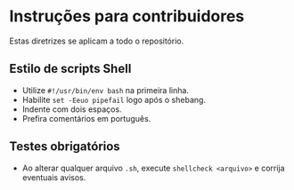 # Instruções para contribuidores

Estas diretrizes se aplicam a todo o repositório.

## Estilo de scripts Shell
- Utilize `#!/usr/bin/env bash` na primeira linha.
- Habilite `set -Eeuo pipefail` logo após o shebang.
- Indente com dois espaços.
- Prefira comentários em português.

## Testes obrigatórios
- Ao alterar qualquer arquivo `.sh`, execute `shellcheck <arquivo>` e corrija eventuais avisos.
